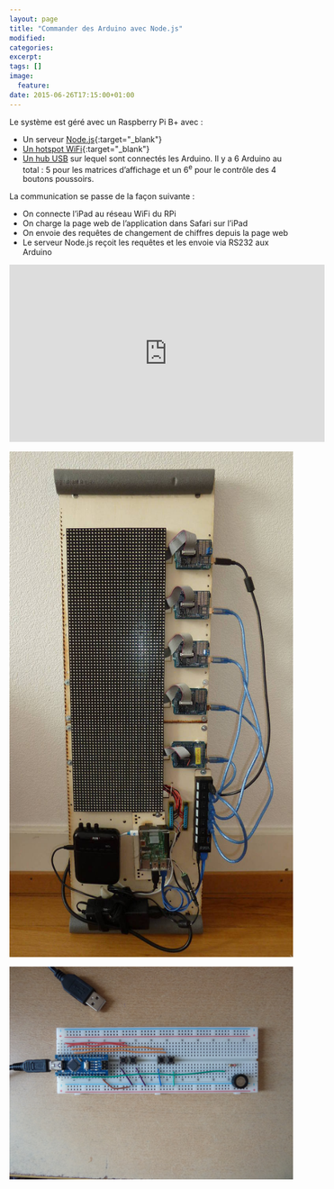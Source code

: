 ```yaml
---
layout: page
title: "Commander des Arduino avec Node.js"
modified:
categories:
excerpt:
tags: []
image:
  feature:
date: 2015-06-26T17:15:00+01:00
---
```




Le système est géré avec un Raspberry Pi B+ avec :

- Un serveur [Node.js](https://nodejs.org){:target="_blank"}
- [Un hotspot WiFi](https://learn.adafruit.com/setting-up-a-raspberry-pi-as-a-wifi-access-point?view=all){:target="_blank"}
- [Un hub USB](/usb_hub_test/) sur lequel sont connectés les Arduino. Il y a 6 Arduino au total : 5 pour les matrices d’affichage et un 6<sup>e</sup> pour le contrôle des 4 boutons poussoirs.

La communication se passe de la façon suivante :

- On connecte l’iPad au réseau WiFi du RPi
- On charge la page web de l’application dans Safari sur l’iPad
- On envoie des requêtes de changement de chiffres depuis la page web
- Le serveur Node.js reçoit les requêtes et les envoie via RS232 aux Arduino


<iframe width="560" height="315" src="https://www.youtube.com/embed/b8a_t5Tyg44" frameborder="0" allowfullscreen></iframe>

![](/files/2015-06-26-nodejs_arduino_matrices/2015-05-29_platine.jpg)

![](/files/2015-06-26-nodejs_arduino_matrices/2015-05-30_boutons.jpg)
